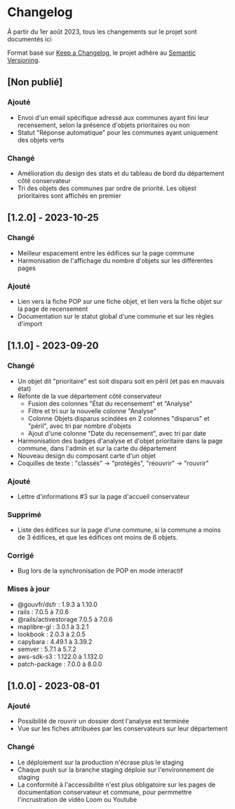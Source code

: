 # Changelog

À partir du 1er août 2023, tous les changements sur le projet sont documentés ici

Format basé sur [Keep a Changelog](https://keepachangelog.com/en/1.0.0/),
le projet adhère au [Semantic Versioning](https://semver.org/spec/v2.0.0.html).

## [Non publié]

### Ajouté
- Envoi d'un email spécifique adressé aux communes ayant fini leur recensement, selon la présence d'objets prioritaires ou non
- Statut "Réponse automatique" pour les communes ayant uniquement des objets verts

### Changé
- Amélioration du design des stats et du tableau de bord du département côté conservateur
- Tri des objets des communes par ordre de priorité. Les objest prioritaires sont affichés en premier

## [1.2.0] - 2023-10-25

### Changé
- Meilleur espacement entre les édifices sur la page commune
- Harmonisation de l'affichage du nombre d'objets sur les différentes pages

### Ajouté
- Lien vers la fiche POP sur une fiche objet, et lien vers la fiche objet sur la page de recensement
- Documentation sur le statut global d'une commune et sur les règles d'import

## [1.1.0] - 2023-09-20

### Changé
- Un objet dit "prioritaire" est soit disparu soit en péril (et pas en mauvais état)
- Refonte de la vue département côté conservateur
  - Fusion des colonnes "État du recensement" et "Analyse"
  - Filtre et tri sur la nouvelle colonne "Analyse"
  - Colonne Objets disparus scindées en 2 colonnes "disparus" et "péril", avec tri par nombre d'objets
  - Ajout d'une colonne "Date du recensement", avec tri par date
- Harmonisation des badges d'analyse et d'objet prioritaire dans la page commune, dans l'admin et sur la carte du département
- Nouveau design du composant carte d'un objet
- Coquilles de texte : "classés" -> "protégés", "réouvrir" -> "rouvrir"

### Ajouté
- Lettre d'informations #3 sur la page d'accueil conservateur

### Supprimé
- Liste des édifices sur la page d'une commune, si la commune a moins de 3 édifices, et que les édifices ont moins de 6 objets. 

### Corrigé
- Bug lors de la synchronisation de POP en mode interactif

### Mises à jour
- @gouvfr/dsfr : 1.9.3 à 1.10.0
- rails : 7.0.5 à 7.0.6
- @rails/activestorage 7.0.5 à 7.0.6
- maplibre-gl : 3.0.1 à 3.2.1
- lookbook : 2.0.3 à 2.0.5
- capybara : 4.49.1 à 3.39.2
- semver : 5.7.1 à 5.7.2
- aws-sdk-s3 : 1.122.0 à 1.132.0
- patch-package : 7.0.0 à 8.0.0

## [1.0.0] - 2023-08-01

### Ajouté

- Possibilité de rouvrir un dossier dont l'analyse est terminée
- Vue sur les fiches attribuées par les conservateurs sur leur département

### Changé

- Le déploiement sur la production n'écrase plus le staging
- Chaque push sur la branche staging déploie sur l'environnement de staging
- La conformité à l'accessibilité n'est plus obligatoire sur les pages de documentation conservateur et commune, pour permmettre l'incrustration de vidéo Loom ou Youtube
